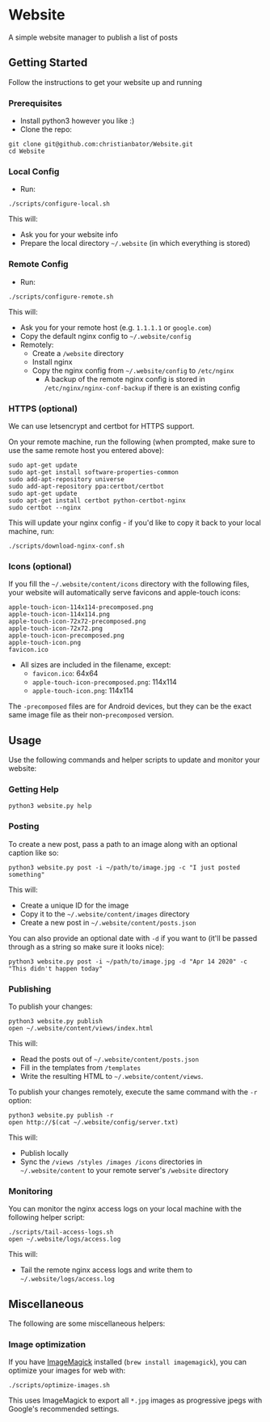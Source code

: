 # Website
A simple website manager to publish a list of posts

## Getting Started
Follow the instructions to get your website up and running

### Prerequisites
- Install python3 however you like :)
- Clone the repo:
```
git clone git@github.com:christianbator/Website.git
cd Website
```

### Local Config
- Run:
```
./scripts/configure-local.sh
```

This will:
- Ask you for your website info
- Prepare the local directory `~/.website` (in which everything is stored)

### Remote Config
- Run:
```
./scripts/configure-remote.sh
```

This will:
- Ask you for your remote host (e.g. `1.1.1.1` or `google.com`)
- Copy the default nginx config to `~/.website/config`
- Remotely:
  - Create a `/website` directory
  - Install nginx
  - Copy the nginx config from `~/.website/config` to `/etc/nginx`
    - A backup of the remote nginx config is stored in `/etc/nginx/nginx-conf-backup` if there is an existing config

### HTTPS (optional)
We can use letsencrypt and certbot for HTTPS support.

On your remote machine, run the following (when prompted, make sure to use the same remote host you entered above):
```
sudo apt-get update
sudo apt-get install software-properties-common
sudo add-apt-repository universe
sudo add-apt-repository ppa:certbot/certbot
sudo apt-get update
sudo apt-get install certbot python-certbot-nginx
sudo certbot --nginx
```

This will update your nginx config - if you'd like to copy it back to your local machine, run:
```
./scripts/download-nginx-conf.sh
```

### Icons (optional)
If you fill the `~/.website/content/icons` directory with the following files, your website will automatically serve favicons and apple-touch icons:
```
apple-touch-icon-114x114-precomposed.png
apple-touch-icon-114x114.png
apple-touch-icon-72x72-precomposed.png
apple-touch-icon-72x72.png
apple-touch-icon-precomposed.png
apple-touch-icon.png
favicon.ico
```

- All sizes are included in the filename, except:
  - `favicon.ico`: 64x64
  - `apple-touch-icon-precomposed.png`: 114x114
  - `apple-touch-icon.png`: 114x114

The `-precomposed` files are for Android devices, but they can be the exact same image file as their non-`precomposed` version.

## Usage
Use the following commands and helper scripts to update and monitor your website:

### Getting Help
```
python3 website.py help
```

### Posting
To create a new post, pass a path to an image along with an optional caption like so:
```
python3 website.py post -i ~/path/to/image.jpg -c "I just posted something"
```

This will:
- Create a unique ID for the image
- Copy it to the `~/.website/content/images` directory
- Create a new post in `~/.website/content/posts.json`

You can also provide an optional date with `-d` if you want to (it'll be passed through as a string so make sure it looks nice):
```
python3 website.py post -i ~/path/to/image.jpg -d "Apr 14 2020" -c "This didn't happen today"
```

### Publishing
To publish your changes:
```
python3 website.py publish
open ~/.website/content/views/index.html
```

This will:
- Read the posts out of `~/.website/content/posts.json`
- Fill in the templates from `/templates`
- Write the resulting HTML to `~/.website/content/views`.

To publish your changes remotely, execute the same command with the `-r` option:
```
python3 website.py publish -r
open http://$(cat ~/.website/config/server.txt)
```

This will:
- Publish locally
- Sync the `/views /styles /images /icons` directories in `~/.website/content` to your remote server's `/website` directory

### Monitoring
You can monitor the nginx access logs on your local machine with the following helper script:
```
./scripts/tail-access-logs.sh
open ~/.website/logs/access.log
```

This will:
- Tail the remote nginx access logs and write them to `~/.website/logs/access.log`

## Miscellaneous
The following are some miscellaneous helpers:

### Image optimization
If you have [ImageMagick](https://imagemagick.org/index.php) installed (`brew install imagemagick`), you can optimize your images for web with:
```
./scripts/optimize-images.sh
```

This uses ImageMagick to export all `*.jpg` images as progressive jpegs with Google's recommended settings.
